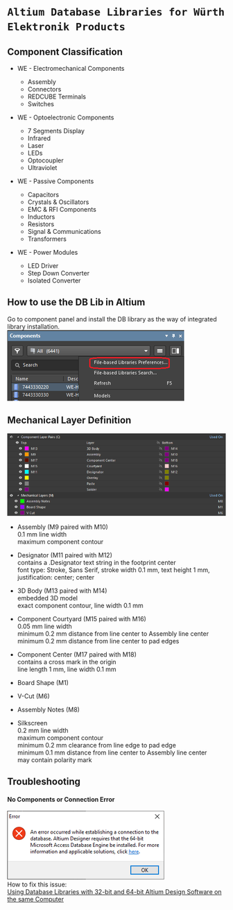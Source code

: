 `Altium Database Libraries for Würth Elektronik Products`
=========
## Component Classification
* WE - Electromechanical Components<br>
  * Assembly
  * Connectors
  * REDCUBE Terminals
  * Switches

* WE - Optoelectronic Components
  * 7 Segments Display
  * Infrared
  * Laser
  * LEDs
  * Optocoupler
  * Ultraviolet

* WE - Passive Components
  * Capacitors
  * Crystals & Oscillators
  * EMC & RFI Components
  * Inductors
  * Resistors
  * Signal & Communications
  * Transformers


* WE - Power Modules
  * LED Driver
  * Step Down Converter
  * Isolated Converter


## How to use the DB Lib in Altium
Go to component panel and install the DB library as the way of integrated library installation.
![](https://github.com/bjch-eisos/Pics/blob/main/ComponentPanel.png)<br>


## Mechanical Layer Definition
![](https://github.com/bjch-eisos/Pics/blob/main/MechanicalLayer.png)<br>
* Assembly (M9 paired with M10)<br>
 0.1 mm line width<br>
 maximum component contour<br>
* Designator (M11 paired with M12)<br>
  contains a .Designator text string in the footprint center<br>
 font type: Stroke, Sans Serif, stroke width 0.1 mm, text height 1 mm, justification: center; center<br>
* 3D Body (M13 paired with M14)<br>
embedded 3D model<br>
exact component contour, line width 0.1 mm<br>
* Component Courtyard (M15 paired with M16)<br>
0.05 mm line width<br>
minimum 0.2 mm distance from line center to Assembly line center<br>
minimum 0.2 mm distance from line center to pad edges<br>
* Component Center (M17 paired with M18)<br>
contains a cross mark in the origin<br>
line length 1 mm, line width 0.1 mm<br>


* Board Shape (M1)<br>
* V-Cut (M6)<br>
* Assembly Notes (M8)<br>


* Silkscreen<br>
0.2 mm line width<br>
maximum component contour<br>
minimum 0.2 mm clearance from line edge to pad edge<br>
minimum 0.1 mm distance from line center to Assembly line center<br>
may contain polarity mark<br>


## Troubleshooting
#### No Components or Connection Error<br>  
![](https://github.com/bjch-eisos/Pics/blob/main/ErrorMessageAltium.png)<br>
How to fix this issue:<br>
[Using Database Libraries with 32-bit and 64-bit Altium Design Software on the same Computer](https://www.altium.com/documentation/altium-designer/using-database-libraries-with-32-64-bit-altium-design-software-same-computer)  <br>

